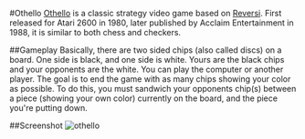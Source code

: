 #Othello
[Othello](http://en.wikipedia.org/wiki/Othello_\(video_game\)) is a classic strategy video game based on [Reversi](http://en.wikipedia.org/wiki/Reversi). First released for Atari 2600 in 1980, later published by Acclaim Entertainment in 1988, it is similar to both chess and checkers.

##Gameplay
Basically, there are two sided chips (also called discs) on a board. One side is black, and one side is white. Yours are the black chips and your opponents are the white. You can play the computer or another player. The goal is to end the game with as many chips showing your color as possible. To do this, you must sandwich your opponents chip(s) between a piece (showing your own color) currently on the board, and the piece you're putting down.

##Screenshot
![othello](Othello/raw/master/doc/othello.png)


